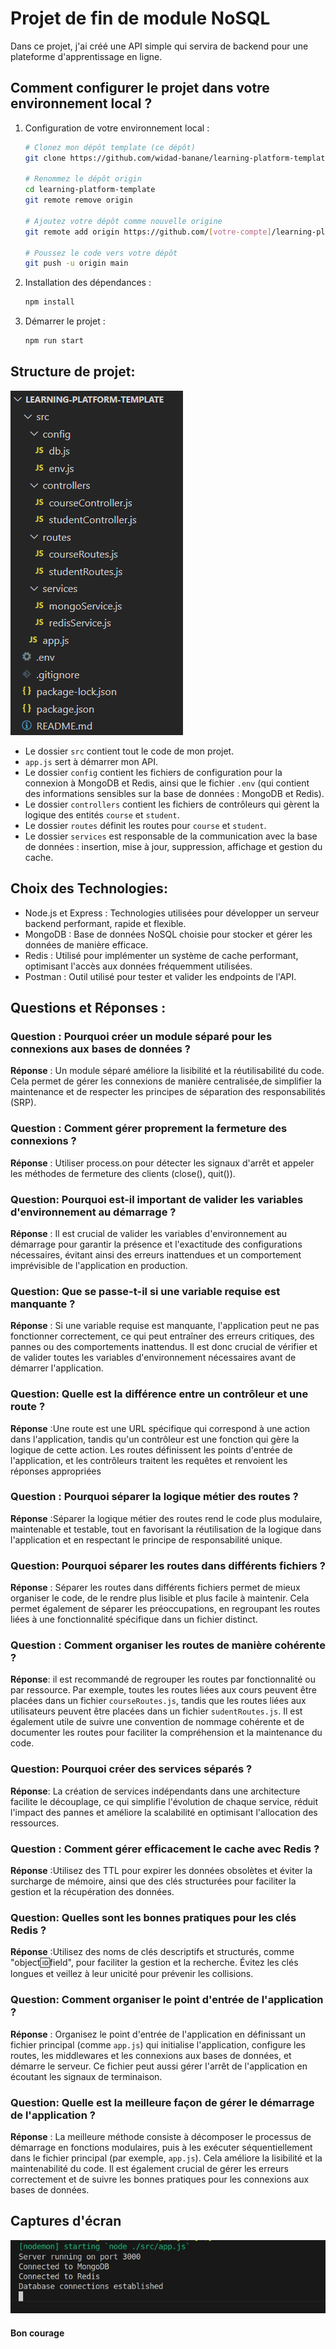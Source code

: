 # Projet de fin de module NoSQL

Dans ce projet, j'ai créé une API simple qui servira de backend pour une plateforme d'apprentissage en ligne.

## Comment configurer le projet dans votre environnement local ?

1. Configuration de votre environnement local :

   ```bash
   # Clonez mon dépôt template (ce dépôt)
   git clone https://github.com/widad-banane/learning-platform-template.git

   # Renommez le dépôt origin
   cd learning-platform-template
   git remote remove origin

   # Ajoutez votre dépôt comme nouvelle origine
   git remote add origin https://github.com/[votre-compte]/learning-platform-nosql

   # Poussez le code vers votre dépôt
   git push -u origin main
   ```

2. Installation des dépendances :

   ```bash
   npm install
   ```

3. Démarrer le projet :

   ```bash
   npm run start

   ```
## Structure de projet:
![Structure de projet image](src/img/structure_de_projet.png)

- Le dossier `src` contient tout le code de mon projet.
- `app.js` sert à démarrer mon API.
- Le dossier `config` contient les fichiers de configuration pour la connexion à MongoDB et Redis, ainsi que le fichier `.env` (qui contient des informations sensibles sur la base de données : MongoDB et Redis).
- Le dossier `controllers` contient les fichiers de contrôleurs qui gèrent la logique des entités `course` et `student`.
- Le dossier `routes` définit les routes pour `course` et `student`.
- Le dossier `services` est responsable de la communication avec la base de données : insertion, mise à jour, suppression, affichage et gestion du cache.
## Choix des Technologies:
- Node.js et Express : Technologies utilisées pour développer un serveur backend performant, rapide et flexible.
- MongoDB : Base de données NoSQL choisie pour stocker et gérer les données de manière efficace.
- Redis : Utilisé pour implémenter un système de cache performant, optimisant l'accès aux données fréquemment utilisées.
- Postman : Outil utilisé pour tester et valider les endpoints de l'API.

## Questions et Réponses :

### Question : Pourquoi créer un module séparé pour les connexions aux bases de données ?
**Réponse** : Un module séparé améliore la lisibilité et la réutilisabilité du code. Cela permet de gérer les connexions de manière centralisée,de simplifier la maintenance et de respecter les principes de séparation des responsabilités (SRP).

### Question : Comment gérer proprement la fermeture des connexions ?
**Réponse** : Utiliser process.on pour détecter les signaux d'arrêt et appeler les méthodes de fermeture des clients (close(), quit()).

### Question: Pourquoi est-il important de valider les variables d'environnement au démarrage ?
 **Réponse** : Il est crucial de valider les variables d'environnement au démarrage pour garantir la présence et l'exactitude des configurations nécessaires, évitant ainsi des erreurs inattendues et un comportement imprévisible de l'application en production.

### Question: Que se passe-t-il si une variable requise est manquante ?
**Réponse**  : Si une variable requise est manquante, l'application peut ne pas fonctionner correctement, ce qui peut entraîner des erreurs critiques, des pannes ou des comportements inattendus. Il est donc crucial de vérifier et de valider toutes les variables d'environnement nécessaires avant de démarrer l'application. 

### Question: Quelle est la différence entre un contrôleur et une route ?
**Réponse** :Une route est une URL spécifique qui correspond à une action dans l'application, tandis qu'un contrôleur est une fonction qui gère la logique de cette action. Les routes définissent les points d'entrée de l'application, et les contrôleurs traitent les requêtes et renvoient les réponses appropriées

### Question : Pourquoi séparer la logique métier des routes ?
 **Réponse** :Séparer la logique métier des routes rend le code plus modulaire, maintenable et testable, tout en favorisant la réutilisation de la logique dans l'application et en respectant le principe de responsabilité unique.

### Question: Pourquoi séparer les routes dans différents fichiers ?
 **Réponse** : Séparer les routes dans différents fichiers permet de mieux organiser le code, de le rendre plus lisible et plus facile à maintenir. Cela permet également de séparer les préoccupations, en regroupant les routes liées à une fonctionnalité spécifique dans un fichier distinct.

### Question : Comment organiser les routes de manière cohérente ?
 **Réponse**: il est recommandé de regrouper les routes par fonctionnalité ou par ressource. Par exemple, toutes les routes liées aux cours peuvent être placées dans un fichier `courseRoutes.js`, tandis que les routes liées aux utilisateurs peuvent être placées dans un fichier `sudentRoutes.js`. Il est également utile de suivre une convention de nommage cohérente et de documenter les routes pour faciliter la compréhension et la maintenance du code.

 ### Question: Pourquoi créer des services séparés ?
 **Réponse**: La création de services indépendants dans une architecture facilite le découplage, ce qui simplifie l'évolution de chaque service, réduit l'impact des pannes et améliore la scalabilité en optimisant l'allocation des ressources.

### Question : Comment gérer efficacement le cache avec Redis ?
**Réponse** :Utilisez des TTL pour expirer les données obsolètes et éviter la surcharge de mémoire, ainsi que des clés structurées pour faciliter la gestion et la récupération des données.

### Question: Quelles sont les bonnes pratiques pour les clés Redis ?
**Réponse** :Utilisez des noms de clés descriptifs et structurés, comme "object:id:field", pour faciliter la gestion et la recherche. Évitez les clés longues et veillez à leur unicité pour prévenir les collisions.

### Question: Comment organiser le point d'entrée de l'application ?
**Réponse** : Organisez le point d'entrée de l'application en définissant un fichier principal (comme `app.js`) qui initialise l'application, configure les routes, les middlewares et les connexions aux bases de données, et démarre le serveur. Ce fichier peut aussi gérer l'arrêt de l'application en écoutant les signaux de terminaison.

### Question: Quelle est la meilleure façon de gérer le démarrage de l'application ?
**Réponse** : La meilleure méthode consiste à décomposer le processus de démarrage en fonctions modulaires, puis à les exécuter séquentiellement dans le fichier principal (par exemple, `app.js`). Cela améliore la lisibilité et la maintenabilité du code. Il est également crucial de gérer les erreurs correctement et de suivre les bonnes pratiques pour les connexions aux bases de données.

## Captures d'écran

![](src/img/image.jpg)
#### Bon courage